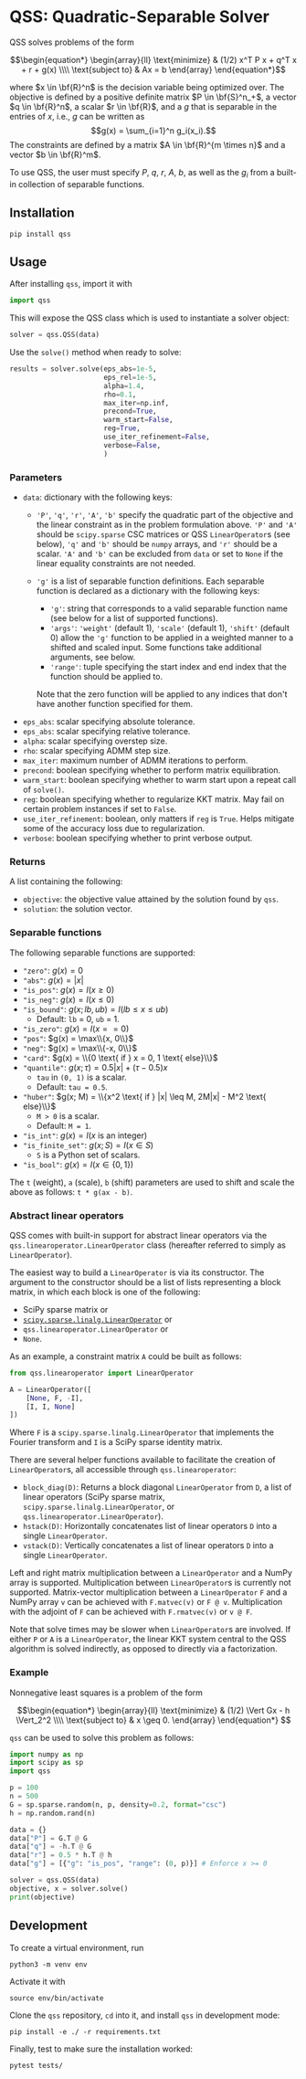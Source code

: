 # QSS: Quadratic-Separable Solver
QSS solves problems of the form 

$$\begin{equation*} \begin{array}{ll} \text{minimize} & (1/2) x^T P x + q^T x + r + g(x) \\\\ \text{subject to} & Ax = b \end{array} \end{equation*}$$

where $x \in \bf{R}^n$ is the decision variable being optimized over. The
objective is defined by a positive definite matrix $P \in \bf{S}^n_+$, a vector
$q \in \bf{R}^n$, a scalar $r \in \bf{R}$, and a $g$ that is separable in the
entries of $x$, i.e., $g$ can be written as 
$$g(x) = \sum_{i=1}^n g_i(x_i).$$
The constraints are defined by a matrix $A \in \bf{R}^{m \times n}$ and a vector
$b \in \bf{R}^m$. 

To use QSS, the user must specify $P$, $q$, $r$, $A$, $b$, as well as the $g_i$ from a built-in collection of separable functions. 

## Installation
```
pip install qss
```

## Usage
After installing `qss`, import it with
```python
import qss
```
This will expose the QSS class which is used to instantiate a solver object:
```python
solver = qss.QSS(data)
```
Use the `solve()` method when ready to solve:
```python
results = solver.solve(eps_abs=1e-5,
                       eps_rel=1e-5,
                       alpha=1.4,
                       rho=0.1,
                       max_iter=np.inf,
                       precond=True,
                       warm_start=False,
                       reg=True,
                       use_iter_refinement=False,
                       verbose=False,
                       )
```

### Parameters
- `data`: dictionary with the following keys:
    - `'P'`, `'q'`, `'r'`, `'A'`, `'b'` specify the quadratic part of the objective and the linear constraint as in the problem formulation above. `'P'` and `'A'` should be `scipy.sparse` CSC matrices or QSS `LinearOperator`s (see below), `'q'` and `'b'` should be `numpy` arrays,  and `'r'` should be a scalar. `'A'` and `'b'` can be excluded from `data` or set to `None` if the linear equality constraints are not needed. 
    - `'g'` is a list of separable function definitions. Each separable function is declared as a dictionary with the following keys:
        - `'g'`: string that corresponds to a valid separable function name (see below for a list of supported functions).
        - `'args'`: `'weight'` (default 1), `'scale'` (default 1), `'shift'` (default 0) allow the `'g'` function to be applied in a weighted manner to a shifted and scaled input. Some functions take additional arguments, see below. 
        - `'range'`: tuple specifying the start index and end index that the function should be applied to.
    
        Note that the zero function will be applied to any indices that don't have another function specified for them.
- `eps_abs`: scalar specifying absolute tolerance.
- `eps_abs`: scalar specifying relative tolerance.
- `alpha`: scalar specifying overstep size.
- `rho`: scalar specifying ADMM step size.
- `max_iter`: maximum number of ADMM iterations to perform.
- `precond`: boolean specifying whether to perform matrix equilibration.
- `warm_start`: boolean specifying whether to warm start upon a repeat call of
  `solve()`.
- `reg`: boolean specifying whether to regularize KKT matrix. May fail on certain problem instances if set to `False`.
- `use_iter_refinement`: boolean, only matters if `reg` is `True`. Helps mitigate some of the accuracy loss due to regularization. 
- `verbose`: boolean specifying whether to print verbose output.

### Returns
A list containing the following:
- `objective`: the objective value attained by the solution found by `qss`. 
- `solution`: the solution vector.

### Separable functions
The following separable functions are supported: 
- `"zero"`: $g(x) = 0$
- `"abs"`: $g(x) = |x|$
- `"is_pos"`: $g(x) = I(x \geq 0)$
- `"is_neg"`: $g(x) = I(x \leq 0)$
- `"is_bound"`: $g(x; lb, ub) = I(lb \leq x \leq ub)$
    - Default: `lb` = 0, `ub` = 1.
- `"is_zero"`: $g(x) = I(x == 0)$
- `"pos"`: $g(x) = \max\\{x, 0\\}$
- `"neg"`: $g(x) = \max\\{-x, 0\\}$
- `"card"`: $g(x) = \\{0 \text{ if } x = 0, 1 \text{ else}\\}$
- `"quantile"`: $g(x; \tau) = 0.5 |x| + (\tau - 0.5) x$ 
    - `tau` in `(0, 1)` is a scalar.
    - Default: `tau = 0.5`.
- `"huber"`: $g(x; M) = \\{x^2 \text{ if } |x| \leq M, 2M|x| - M^2 \text{ else}\\}$
    - `M > 0` is a scalar.
    - Default: `M = 1`. 
- `"is_int"`: $g(x) = I(x \text{ is an integer})$
- `"is_finite_set"`: $g(x; S) = I(x \in S)$
    - `S` is a Python set of scalars.
- `"is_bool"`: $g(x) = I(x \in \{0,1\})$

The `t` (weight), `a` (scale), `b` (shift) parameters are used to shift and scale the above as follows: `t * g(ax - b)`.


### Abstract linear operators
QSS comes with built-in support for abstract linear operators via the `qss.linearoperator.LinearOperator` class (hereafter referred to simply as `LinearOperator`).

The easiest way to build a `LinearOperator` is via its constructor. The argument to the constructor should be a list of lists representing a block matrix, in which each block is one of the following:
- SciPy sparse matrix or
- [`scipy.sparse.linalg.LinearOperator`](https://docs.scipy.org/doc/scipy/reference/generated/scipy.sparse.linalg.LinearOperator.html) or
- `qss.linearoperator.LinearOperator` or
- `None`.

As an example, a constraint matrix `A` could be built as follows:
```python
from qss.linearoperator import LinearOperator

A = LinearOperator([
    [None, F, -I],
    [I, I, None]
])
```
Where `F` is a `scipy.sparse.linalg.LinearOperator` that implements the Fourier transform and `I` is a SciPy sparse identity matrix. 

There are several helper functions available to facilitate the creation of `LinearOperator`s, all accessible through `qss.linearoperator`: 
- `block_diag(D)`: Returns a block diagonal `LinearOperator` from `D`, a list of linear operators (SciPy sparse matrix, `scipy.sparse.linalg.LinearOperator`, or `qss.linearoperator.LinearOperator`).
- `hstack(D)`: Horizontally concatenates list of linear operators `D` into a single `LinearOperator`.
- `vstack(D)`: Vertically concatenates a list of linear operators `D` into a single `LinearOperator`.

Left and right matrix multiplication between a `LinearOperator` and a NumPy array is supported. Multiplication between `LinearOperator`s is currently not supported. Matrix-vector multiplication between a `LinearOperator` `F` and a NumPy array `v` can be achieved with `F.matvec(v)` or `F @ v`. Multiplication with the adjoint of `F` can be achieved with `F.rmatvec(v)` or `v @ F`. 

Note that solve times may be slower when `LinearOperator`s are involved. If either `P` or `A` is a `LinearOperator`, the linear KKT system central to the QSS algorithm is solved indirectly, as opposed to directly via a factorization. 


### Example
Nonnegative least squares is a problem of the form

$$\begin{equation*} \begin{array}{ll} \text{minimize} & (1/2) \Vert Gx - h \Vert_2^2 \\\\ \text{subject to} & x \geq 0. \end{array} \end{equation*} $$

`qss` can be used to solve this problem as follows:
```python
import numpy as np
import scipy as sp
import qss

p = 100
n = 500
G = sp.sparse.random(n, p, density=0.2, format="csc")
h = np.random.rand(n)

data = {}
data["P"] = G.T @ G
data["q"] = -h.T @ G
data["r"] = 0.5 * h.T @ h
data["g"] = [{"g": "is_pos", "range": (0, p)}] # Enforce x >= 0

solver = qss.QSS(data)
objective, x = solver.solve()
print(objective)
```

## Development
To create a virtual environment, run
```
python3 -m venv env
```
Activate it with 
```
source env/bin/activate
```
Clone the `qss` repository, `cd` into it, and install `qss` in development mode:
```
pip install -e ./ -r requirements.txt
```
Finally, test to make sure the installation worked:
```
pytest tests/
```
